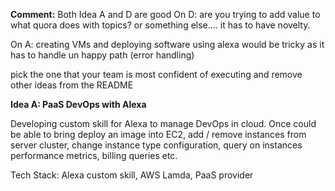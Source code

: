 **Comment:**
Both Idea A and D are good 
On D: are you  trying to add value to what quora does with topics?
or something else.... it has to have novelty. 

On A: creating VMs and deploying  software using alexa would be tricky as it has to handle un  happy path (error handling)

pick the one that your team is most  confident of executing and remove other  ideas from the README

**Idea A: PaaS DevOps with Alexa**

Developing custom skill for Alexa to manage DevOps in cloud. Once could be able to bring deploy an image into EC2, add / remove instances from server cluster, change instance type configuration, query on instances performance metrics, billing queries etc.

Tech Stack: Alexa custom skill, AWS Lamda, PaaS provider
